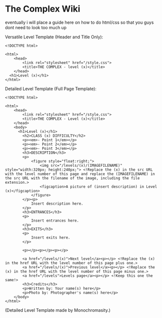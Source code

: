 # The Complex Wiki

eventually i will place a guide here on how to do html/css so that you guys dont need to look too much up

Versatile Level Template (Header and Title Only):
```
<!DOCTYPE html>

<html>
	<head>
		<link rel="stylesheet" href="/style.css">
		<title>THE COMPLEX - level (x)</title>
	</head>
  <h1>Level (x)</h1>
</html>
```
Detailed Level Template (Full Page Template):
```
<!DOCTYPE html>

<html>
	<head>
		<link rel="stylesheet" href="/style.css">
		<title>THE COMPLEX - Level (x)</title>
	</head>
	<body>
	  <h1>Level (x)</h1>
		<h2>CLASS (x) DIFFICULTY</h2>
		<p><em>- Point 1</em></p>
		<p><em>- Point 2</em></p>
		<p><em>- Point 3</em></p>
		<h3>DESCRIPTION</h3>
		<p>
			<figure style="float:right;">
				<img src="/levels/(x)/(IMAGEFILENAME)" style="width:320px; height:240px;"> <!Replace the (x) in the src URL with the level number of this page and replace the (IMAGEFILENAME) in the src URL with the filename of the image, including the file extension.>
				<figcaption>A picture of (insert description) in Level (x)</figcaption>
			</figure>
		</p><p>
			Insert description here.
		</p>
		<h3>ENTRANCES</h3>
		<p>
			Insert entrances here.
		</p>
		<h3>EXITS</h3>
		<p>
			Insert exits here.
		</p>
		
		<p></p><p></p><p></p>
		
		<a href="/levels/(x)">Next level</a><p></p> <!Replace the (x) in the href URL with the level number of this page plus one.>
		<a href="/levels/(x)">Previous level</a><p></p> <!Replace the (x) in the href URL with the level number of this page minus one.>
		<a href="/levels">Levels page</a><p></p> <!Keep this one the same!>
		<h3>Credits</h3>
		<p>Written by: Your name(s) here</p>
		<p>Photo by: Photographer's name(s) here</p>
	</body>
</html>
```
(Detailed Level Template made by Monochromasity.)
